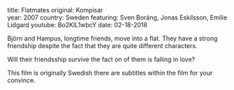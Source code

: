 ﻿title: Flatmates
original: Kompisar  
year: 2007
country: Sweden
featuring: Sven Boräng, Jonas Eskilsson, Emilie Lidgard
youtube: Bo2KlL1wbcY
date: 02-18-2018

Björn and Hampus, longtime friends, move into a flat. They have a strong friendship despite the fact that they are quite different characters.

Will their friendsship survive the fact on of them is falling in love?

This film is originally Swedish there are subtitles within the film for your convince.

